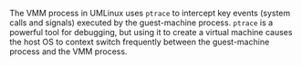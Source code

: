 The VMM process in UMLinux uses `ptrace` to intercept key events (system calls and signals) executed by the guest-machine process. `ptrace` is a powerful tool for debugging, but using it to create a virtual machine causes the host OS to context switch frequently between the guest-machine process and the VMM process.



